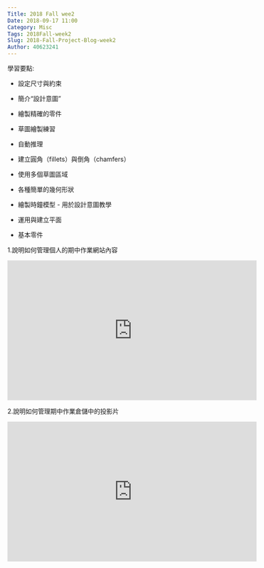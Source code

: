 ```yaml
---
Title: 2018 Fall wee2
Date: 2018-09-17 11:00
Category: Misc
Tags: 2018Fall-week2
Slug: 2018-Fall-Project-Blog-week2
Author: 40623241
---
```




<!-- PELICAN_END_SUMMARY -->
學習要點:

* 設定尺寸與約束

* 簡介“設計意圖”

* 繪製精確的零件

* 草圖繪製練習

* 自動推理

* 建立圓角（fillets）與倒角（chamfers）

* 使用多個草圖區域

* 各種簡單的幾何形狀

* 繪製時鐘模型 - 用於設計意圖教學

* 運用與建立平面

* 基本零件

1.說明如何管理個人的期中作業網站內容
<iframe width="560" height="314" src="https://www.youtube.com/embed/sD9slKyFNao" frameborder="0" allow="accelerometer; autoplay; encrypted-media; gyroscope; picture-in-picture" allowfullscreen></iframe>


2.說明如何管理期中作業倉儲中的投影片
<iframe width="560" height="314" src="https://www.youtube.com/embed/3SR7vom0YA8" frameborder="0" allow="accelerometer; autoplay; encrypted-media; gyroscope; picture-in-picture" allowfullscreen></iframe>